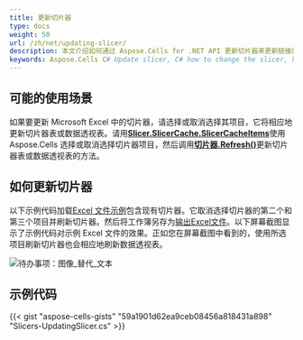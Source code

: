 ```yaml
---
title: 更新切片器
type: docs
weight: 50
url: /zh/net/updating-slicer/
description: 本文介绍如何通过 Aspose.Cells for .NET API 更新切片器来更新链接的数据透视表。
keywords: Aspose.Cells C# Update slicer, C# how to change the slicer, how to adjust the slicer in C#, how to select or unselect he slicer items.
---
```

##  **可能的使用场景**

如果要更新 Microsoft Excel 中的切片器，请选择或取消选择其项目，它将相应地更新切片器表或数据透视表。请用[**Slicer.SlicerCache.SlicerCacheItems**](https://reference.aspose.com/cells/net/aspose.cells.slicers/slicercache/properties/slicercacheitems)使用 Aspose.Cells 选择或取消选择切片器项目，然后调用[**切片器.Refresh()**](https://reference.aspose.com/cells/net/aspose.cells.slicers/slicer/methods/refresh)更新切片器表或数据透视表的方法。

##  **如何更新切片器**

以下示例代码加载[Excel 文件示例](67338475.xlsx)包含现有切片器。它取消选择切片器的第二个和第三个项目并刷新切片器。然后将工作簿另存为[输出Excel文件](67338476.xlsx)。以下屏幕截图显示了示例代码对示例 Excel 文件的效果。正如您在屏幕截图中看到的，使用所选项目刷新切片器也会相应地刷新数据透视表。

![待办事项：图像_替代_文本](updating-slicer_1.png)

##  **示例代码**

{{< gist "aspose-cells-gists" "59a1901d62ea9ceb08456a818431a898" "Slicers-UpdatingSlicer.cs" >}}
